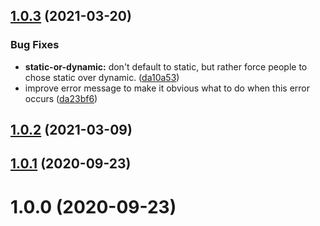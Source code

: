 ## [1.0.3](https://github.com/taliesins/terraform-provider-hyperv/compare/v1.0.2...v1.0.3) (2021-03-20)


### Bug Fixes

* **static-or-dynamic:** don't default to static, but rather force people to chose static over dynamic. ([da10a53](https://github.com/taliesins/terraform-provider-hyperv/commit/da10a536792f8f3cecba6c988c011eff65866812))
* improve error message to make it obvious what to do when this error occurs ([da23bf6](https://github.com/taliesins/terraform-provider-hyperv/commit/da23bf6c7acde50fbe3bc14b2a7d5a4f0b96f3e1))



## [1.0.2](https://github.com/taliesins/terraform-provider-hyperv/compare/v1.0.1...v1.0.2) (2021-03-09)



## [1.0.1](https://github.com/taliesins/terraform-provider-hyperv/compare/v1.0.0...v1.0.1) (2020-09-23)



# 1.0.0 (2020-09-23)



